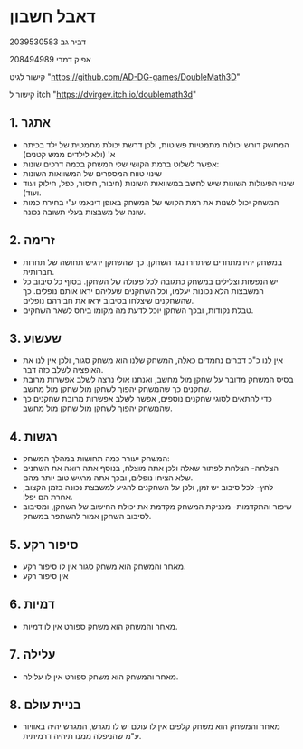 # דאבל חשבון

דביר גב 2039530583

אפיק דמרי 208494989

קישור לגיט  "https://github.com/AD-DG-games/DoubleMath3D"

קישור ל itch  "https://dvirgev.itch.io/doublemath3d"
## 1. אתגר
* המחשק דורש יכולות מתמטיות פשוטות, ולכן דרשת יכולת מתמטית של ילד בכיתה א' (ולא לילדים ממש קטנים)
* אפשר לשלוט ברמת הקושי שלי המשחק בכמה דרכים שונות:
* שינוי טווח המספרים של המשוואות השונות
* שינוי הפעולות השונות שיש לחשב במשוואות השונות (חיבור, חיסור, כפל, חילוק ועוד ועוד).
* המשחק יכול לשנות את רמת הקושי של המשחק באופן דינאמי ע"י בחירת כמות שונה של משבצות בעלי תשובה נכונה.
## 2. זרימה
* במשחק יהיו מתחרים שיתחרו נגד השחקן, כך שהשחקן ירגיש תחושה של תחרות חברותית.
* יש הנפשות וצלילים במשחק כתגובה לכל פעולה של השחקן.  בסוף כל סיבוב כל המשבצות הלא נכונות יעלמו, וכל השחקנים שעליהם יראו אותם נופלים. כך שהשחקנים שיצלחו בסיבוב יראו את חבירהם נופלים.
* טבלת נקודות, ובכך השחקן יוכל לדעת מה מקומו ביחס לשאר השחקים.

## 3. שעשוע
* אין לנו כ"כ דברים נחמדים כאלה, המשחק שלנו הוא משחק סגור, ולכן אין לנו את האופציה לשלב כזה דבר.
* בסיס המשחק מדובר על שחקן מול מחשב, ואנחנו  אולי נרצה לשלב אפשרות מרובת שחקנים כך שהמשחק יהפוך לשחקן מול שחקן מול מחשב.
* כדי להתאים לסוגי שחקנים נוספים, אפשר לשלב אפשרות מרובת שחקנים כך שהמשחק יהפוך לשחקן מול שחקן מול מחשב.

## 4. רגשות
* המשחק יעורר כמה תחושות במהלך המשחק:
* הצלחה- הצלחת לפתור שאלה ולכן אתה מוצלח, בנוסף אתה רואה את השחנים שלא הציחו נופלים, ובכך אתה מרגיש טוב יותר מהם.
* לחץ- לכל סיבוב יש זמן, ולכן על השחקנים להגיע למשבצת נכונה בזמן הקצוב, אחרת הם יפלו.
* שיפור והתקדמות- מכניקת המשחק מקדמת את יכולת החישוב של השחקן, ומסיבוב לסיבוב השחקן אמור להשתפר במשחק.

## 5. סיפור רקע
* מאחר והמשחק הוא משחק סגור אין לו סיפור רקע.
* אין סיפור רקע

## 6. דמיות
* מאחר והמשחק הוא משחק ספורט אין לו דמיות.

## 7. עלילה
* מאחר והמשחק הוא משחק ספורט אין לו עלילה.

## 8. בניית עולם
* מאחר והמשחק הוא משחק קלפים אין לו עולם יש לו מגרש, המגרש יהיה באוויור ע"מ שהניפלה ממנו תיהיה דרמיתית.
